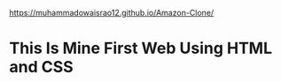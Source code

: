 https://muhammadowaisrao12.github.io/Amazon-Clone/


<h1>
  This Is Mine First Web Using HTML and CSS
</h1>
